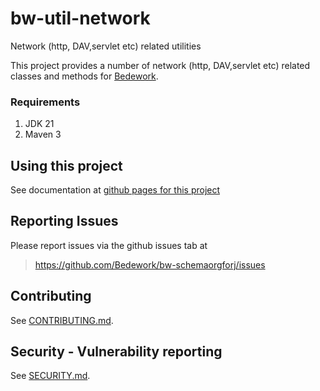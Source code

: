 # bw-util-network

Network (http, DAV,servlet etc) related utilities

This project provides a number of network (http, DAV,servlet etc) related classes and methods for
[Bedework](https://www.apereo.org/projects/bedework).

### Requirements

1. JDK 21
2. Maven 3

## Using this project
See documentation at [github pages for this project](https://bedework.github.io/bw-schemaorgforj/)

## Reporting Issues
Please report issues via the github issues tab at
> https://github.com/Bedework/bw-schemaorgforj/issues

## Contributing
See [CONTRIBUTING.md](CONTRIBUTING.md).

## Security - Vulnerability reporting
See [SECURITY.md](SECURITY.md).
